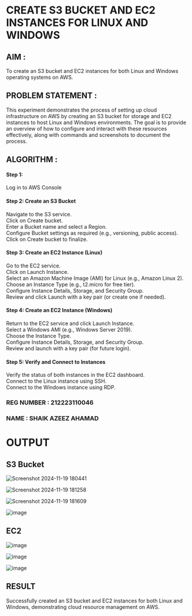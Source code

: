  # CREATE S3 BUCKET AND EC2 INSTANCES FOR LINUX AND WINDOWS

## AIM :
To create an S3 bucket and EC2 instances for both Linux and Windows operating systems on AWS.

## PROBLEM STATEMENT :
This experiment demonstrates the process of setting up cloud infrastructure on AWS by creating an S3 bucket for storage and EC2 instances to host Linux and Windows environments. The goal is to provide an overview of how to configure and interact with these resources effectively, along with commands and screenshots to document the process.

## ALGORITHM :

#### Step 1:
Log in to AWS Console</br>

#### Step 2: Create an S3 Bucket</br>
Navigate to the S3 service.</br>
Click on Create bucket.</br>
Enter a Bucket name and select a Region.</br>
Configure Bucket settings as required (e.g., versioning, public access).</br>
Click on Create bucket to finalize.</br>

#### Step 3: Create an EC2 Instance (Linux)
Go to the EC2 service.</br>
Click on Launch Instance.</br>
Select an Amazon Machine Image (AMI) for Linux (e.g., Amazon Linux 2).</br>
Choose an Instance Type (e.g., t2.micro for free tier).</br>
Configure Instance Details, Storage, and Security Group.</br>
Review and click Launch with a key pair (or create one if needed).</br>

#### Step 4: Create an EC2 Instance (Windows)
Return to the EC2 service and click Launch Instance.</br>
Select a Windows AMI (e.g., Windows Server 2019).</br>
Choose the Instance Type.</br>
Configure Instance Details, Storage, and Security Group.</br>
Review and launch with a key pair (for future login).</br>

#### Step 5: Verify and Connect to Instances
Verify the status of both instances in the EC2 dashboard.</br>
Connect to the Linux instance using SSH.</br>
Connect to the Windows instance using RDP.</br>

### REG NUMBER : 212223110046
### NAME : SHAIK AZEEZ AHAMAD

# OUTPUT

## S3 Bucket

![Screenshot 2024-11-19 180441](https://github.com/user-attachments/assets/21396ba9-d83b-4041-ad59-84a590a29978)


![Screenshot 2024-11-19 181258](https://github.com/user-attachments/assets/c08400e5-1dfa-4bff-80be-bb3971845803)



![Screenshot 2024-11-19 181609](https://github.com/user-attachments/assets/4f1f8771-957a-4b4a-86dc-cd8ef5b4b530)

![image](https://github.com/user-attachments/assets/6a2d98e8-a020-4713-a957-8cffc6c7676c)



## EC2 
![image](https://github.com/user-attachments/assets/74942442-c098-4dea-8320-6ef160e58475)


![image](https://github.com/user-attachments/assets/ad7e1053-1384-4058-9855-4430dc78098a)


![image](https://github.com/user-attachments/assets/992999c1-eca7-419f-b23c-d61260e0e115)




## RESULT
 Successfully created an S3 bucket and EC2 instances for both Linux and Windows, demonstrating cloud resource management on AWS.


  
